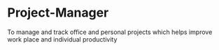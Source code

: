 # Project-Manager
To manage and track office and personal projects which helps improve work place and individual productivity
